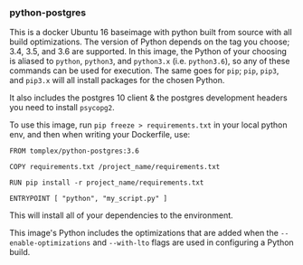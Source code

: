 ### python-postgres 

This is a docker Ubuntu 16 baseimage with python built from source with all build optimizations. The version of Python depends on the tag you choose; 3.4, 3.5, and 3.6 are supported.
In this image, the Python of your choosing is aliased to `python`, `python3`, and `python3.x` (i.e. `python3.6`), so any of these commands can be used for execution. The same goes for `pip`; `pip`, `pip3`, and `pip3.x` will all install packages for the chosen Python. 

It also includes the postgres 10 client & the postgres development headers you need to install `psycopg2`.

To use this image, run `pip freeze > requirements.txt` in your local python env, and then when writing your Dockerfile, use:

```
FROM tomplex/python-postgres:3.6

COPY requirements.txt /project_name/requirements.txt

RUN pip install -r project_name/requirements.txt

ENTRYPOINT [ "python", "my_script.py" ]
```

This will install all of your dependencies to the environment. 

This image's Python includes the optimizations that are added when the `--enable-optimizations` and `--with-lto` flags are used in configuring a Python build.
